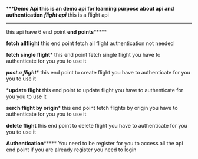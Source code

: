 
*********Demo Api****
this is an demo api for learning purpose about api and authentication
*******flight api*********
this  is a flight api
*********
this api have 6 end point 
****end points*********

**fetch allflight**
this end point fetch all flight
authentication not needed


**fetch single flight*** 
this end point fetch single flight
you have to authenticate for you you to use it 

***post a flight****
this end point to create flight
you have to authenticate for you you to use it 

*****update flight****
this end point to update flight
you have to authenticate for you you to use it 

****serch flight by origin*****
this end point fetch  flights by origin 
you have to authenticate for you you to use it 

******delete flight******
this end point to delete  flight
you have to authenticate for you you to use it 


********Authentication*************
You need to be register for you to access all the api end point
if you are already register you need to login 




